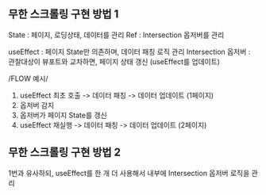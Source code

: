## 무한 스크롤링 구현 방법 1

State : 페이지, 로딩상태, 데이터를 관리
Ref : Intersection 옵저버를 관리

useEffect : 페이지 State만 의존하며, 데이터 패칭 로직 관리
Intersection 옵저버 : 관찰대상이 뷰포트와 교차하면, 페이지 상태 갱신 (useEffect를 업데이트)

/FLOW 예시/

1. useEffect 최초 호출 -> 데이터 패칭 -> 데이터 업데이트 (1페이지)
2. 옵저버 감지
3. 옵저버가 페이지 State를 갱신
4. useEffect 재실행 -> 데이터 패칭 -> 데이터 업데이트 (2페이지)

## 무한 스크롤링 구현 방법 2

1번과 유사하되, useEffect를 한 개 더 사용해서 내부에 Intersection 옵저버 로직을 관리
